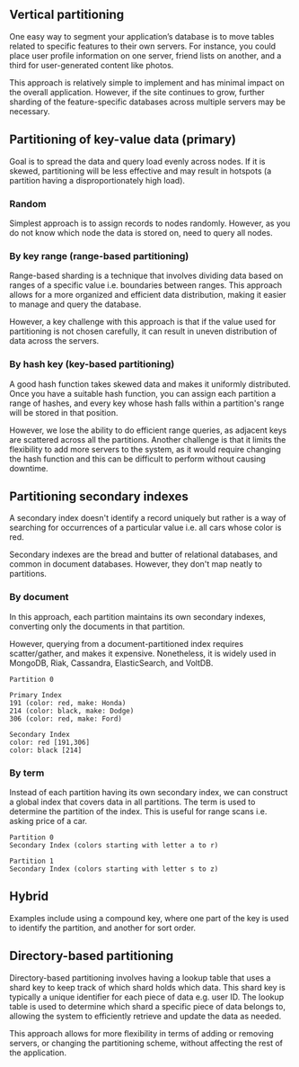 ## Vertical partitioning

One easy way to segment your application’s database is to move tables related to specific features to their own servers. For instance, you could place user profile information on one server, friend lists on another, and a third for user-generated content like photos.

This approach is relatively simple to implement and has minimal impact on the overall application. However, if the site continues to grow, further sharding of the feature-specific databases across multiple servers may be necessary.

## Partitioning of key-value data (primary)

Goal is to spread the data and query load evenly across nodes. If it is skewed, partitioning will be less effective and may result in hotspots (a partition having a disproportionately high load).

### Random

Simplest approach is to assign records to nodes randomly. However, as you do not know which node the data is stored on, need to query all nodes.

### By key range (range-based partitioning)

Range-based sharding is a technique that involves dividing data based on ranges of a specific value i.e. boundaries between ranges. This approach allows for a more organized and efficient data distribution, making it easier to manage and query the database.

However, a key challenge with this approach is that if the value used for partitioning is not chosen carefully, it can result in uneven distribution of data across the servers.

### By hash key (key-based partitioning)

A good hash function takes skewed data and makes it uniformly distributed. Once you have a suitable hash function, you can assign each partition a range of hashes, and every key whose hash falls within a partition's range will be stored in that position.

However, we lose the ability to do efficient range queries, as adjacent keys are scattered across all the partitions. Another challenge is that it limits the flexibility to add more servers to the system, as it would require changing the hash function and this can be difficult to perform without causing downtime.

## Partitioning secondary indexes

A secondary index doesn't identify a record uniquely but rather is a way of searching for occurrences of a particular value i.e. all cars whose color is red.

Secondary indexes are the bread and butter of relational databases, and common in document databases. However, they don't map neatly to partitions.

### By document

In this approach, each partition maintains its own secondary indexes, converting only the documents in that partition.

However, querying from a document-partitioned index requires scatter/gather, and makes it expensive. Nonetheless, it is widely used in MongoDB, Riak, Cassandra, ElasticSearch, and VoltDB.

```
Partition 0

Primary Index
191 (color: red, make: Honda)
214 (color: black, make: Dodge)
306 (color: red, make: Ford)

Secondary Index
color: red [191,306]
color: black [214]
```

### By term

Instead of each partition having its own secondary index, we can construct a global index that covers data in all partitions. The term is used to determine the partition of the index. This is useful for range scans i.e. asking price of a car.

```
Partition 0
Secondary Index (colors starting with letter a to r)

Partition 1
Secondary Index (colors starting with letter s to z)
```

## Hybrid

Examples include using a compound key, where one part of the key is used to identify the partition, and another for sort order.

## Directory-based partitioning

Directory-based partitioning involves having a lookup table that uses a shard key to keep track of which shard holds which data. This shard key is typically a unique identifier for each piece of data e.g. user ID. The lookup table is used to determine which shard a specific piece of data belongs to, allowing the system to efficiently retrieve and update the data as needed.

This approach allows for more flexibility in terms of adding or removing servers, or changing the partitioning scheme, without affecting the rest of the application.
